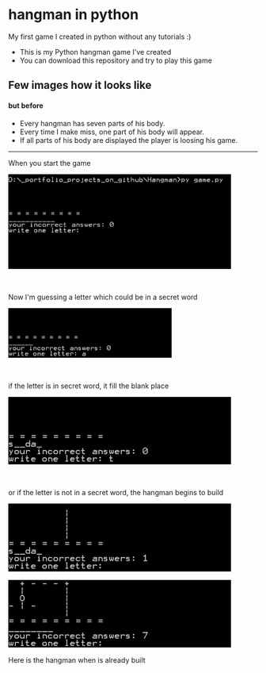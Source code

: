 # hangman in python
My first game I created in python without any tutorials :)
- This is my Python hangman game I've created
- You can download this repository and try to play this game

## Few images how it looks like
#### but before
* Every hangman has seven parts of his body. <br>
* Every time I make miss, one part of his body will appear. <br>
* If all parts of his body are displayed the player is loosing his game. 
---
<p>When you start the game</p>
<img src="https://github.com/MatejDuben/hangman-in-python/blob/main/portfolio%20images/hangman_img1.jpg"  style="width:450px;" >

<p><br> </p>
<p>Now I'm guessing a letter which could be in a secret word</p>
<img src="https://github.com/MatejDuben/hangman-in-python/blob/main/portfolio%20images/hangman_img2.jpg" widht=100 height=100>

<p><br> </p>
<p>if the letter is in secret word, it fill the blank place </p>
<img src="https://github.com/MatejDuben/hangman-in-python/blob/main/portfolio%20images/hangman_img3.jpg"  style="width:450px;" >

<p><br> </p>
<p>or if the letter is not in a secret word, the hangman begins to build</p>
<img src="https://github.com/MatejDuben/hangman-in-python/blob/main/portfolio%20images/hangman_img4.jpg"  style="width:450px;" >

<p></p>
<img src="https://github.com/MatejDuben/hangman-in-python/blob/main/portfolio%20images/hangman_img5.jpg"  style="width:450px;" >

Here is the hangman when is already built